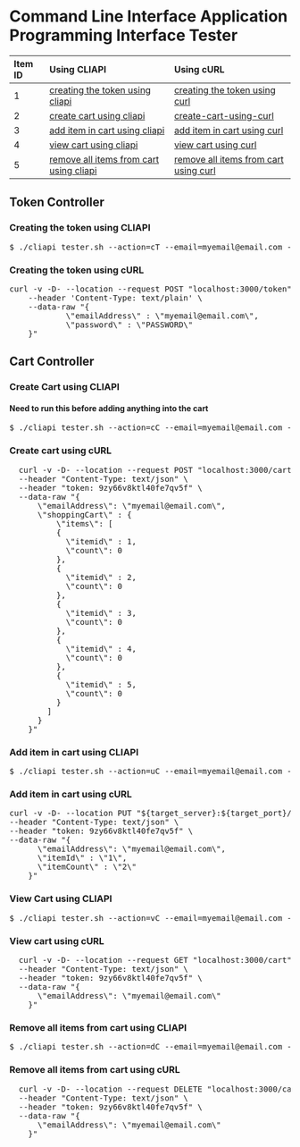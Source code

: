 # Command Line Interface Application Programming Interface Tester

| Item ID     | Using CLIAPI      | Using cURL     |
| :---------- | :-------------    | :------------- |
| 1       | [creating the token using cliapi](https://github.com/denezt/nodejs-exercises/blob/main/ex3/testing/README.md#creating-the-token-using-cliapi)  | [creating the token using curl](https://github.com/denezt/nodejs-exercises/blob/main/ex3/testing/README.md#creating-the-token-using-curl) |
| 2       | [create cart using cliapi](https://github.com/denezt/nodejs-exercises/blob/main/ex3/testing/README.md#create-cart-using-cliapi)  | [create-cart-using-curl](https://github.com/denezt/nodejs-exercises/blob/main/ex3/testing/README.md#create-cart-using-curl) |
| 3       | [add item in cart using cliapi](https://github.com/denezt/nodejs-exercises/blob/main/ex3/testing/README.md#add-item-in-cart-using-cliapi) | [add item in cart using curl](https://github.com/denezt/nodejs-exercises/blob/main/ex3/testing/README.md#add-item-in-cart-using-curl) |
| 4       | [view cart using cliapi](https://github.com/denezt/nodejs-exercises/blob/main/ex3/testing/README.md#view-cart-using-cliapi) | [view cart using curl](https://github.com/denezt/nodejs-exercises/blob/main/ex3/testing/README.md#view-cart-using-curl) |
| 5       | [remove all items from cart using cliapi](https://github.com/denezt/nodejs-exercises/blob/main/ex3/testing/README.md#remove-all-items-from-cart-using-cliapi) | [remove all items from cart using curl](https://github.com/denezt/nodejs-exercises/blob/main/ex3/testing/README.md#remove-all-items-from-cart-using-curl) |

<!-- Token Features -->
<h2>Token Controller</h2>
<h3>Creating the token using CLIAPI</h3>
<pre>
$ ./cliapi_tester.sh --action=cT --email=myemail@email.com --data=PASSWORD
</pre>
<h3>Creating the token using cURL</h3>
<pre>
curl -v -D- --location --request POST "localhost:3000/token" \
    --header 'Content-Type: text/plain' \
    --data-raw "{
            \"emailAddress\" : \"myemail@email.com\",
            \"password\" : \"PASSWORD\"
    }"
</pre>

<!-- Cart Features -->
<h2>Cart Controller</h2>
<h3>Create Cart using CLIAPI</h3>
<h4>Need to run this before adding anything into the cart</h4>
<pre>
$ ./cliapi_tester.sh --action=cC --email=myemail@email.com --token=9zy66v8ktl40fe7qv5f
</pre>
<h3>Create cart using cURL</h3>
<pre>
  curl -v -D- --location --request POST "localhost:3000/cart" \
  --header "Content-Type: text/json" \
  --header "token: 9zy66v8ktl40fe7qv5f" \
  --data-raw "{
      \"emailAddress\": \"myemail@email.com\",
      \"shoppingCart\" : {
          \"items\": [
          {
            \"itemid\" : 1,
            \"count\": 0
          },
          {
            \"itemid\" : 2,
            \"count\": 0
          },
          {
            \"itemid\" : 3,
            \"count\": 0
          },
          {
            \"itemid\" : 4,
            \"count\": 0
          },
          {
            \"itemid\" : 5,
            \"count\": 0
          }
        ]
      }
    }"
</pre>


<h3>Add item in cart using CLIAPI</h3>
<pre>
$ ./cliapi_tester.sh --action=uC --email=myemail@email.com --token=9zy66v8ktl40fe7qv5f
</pre>
<h3>Add item in cart using cURL</h3>
<pre>
curl -v -D- --location PUT "${target_server}:${target_port}/cart" \
--header "Content-Type: text/json" \
--header "token: 9zy66v8ktl40fe7qv5f" \
--data-raw "{
      \"emailAddress\": \"myemail@email.com\",
      \"itemId\" : \"1\",
      \"itemCount\" : \"2\"
    }"
</pre>

<h3>View Cart using CLIAPI</h3>
<pre>
$ ./cliapi_tester.sh --action=vC --email=myemail@email.com --token=9zy66v8ktl40fe7qv5f
</pre>

<h3>View cart using cURL</h3>
<pre>
  curl -v -D- --location --request GET "localhost:3000/cart" \
  --header "Content-Type: text/json" \
  --header "token: 9zy66v8ktl40fe7qv5f" \
  --data-raw "{
      \"emailAddress\": \"myemail@email.com\"
    }"
</pre>

<h3>Remove all items from cart using CLIAPI</h3>
<pre>
$ ./cliapi_tester.sh --action=dC --email=myemail@email.com --token=9zy66v8ktl40fe7qv5f
</pre>

<h3>Remove all items from cart using cURL</h3>
<pre>
  curl -v -D- --location --request DELETE "localhost:3000/cart" \
  --header "Content-Type: text/json" \
  --header "token: 9zy66v8ktl40fe7qv5f" \
  --data-raw "{
      \"emailAddress\": \"myemail@email.com\"
    }"
</pre>
